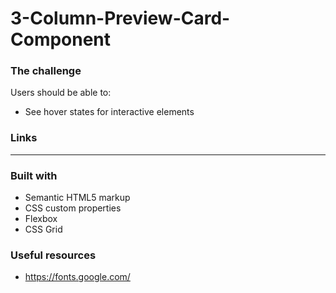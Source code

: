 # 3-Column-Preview-Card-Component

### The challenge

Users should be able to:

- See hover states for interactive elements

### Links

******

### Built with

- Semantic HTML5 markup
- CSS custom properties
- Flexbox
- CSS Grid

### Useful resources

- https://fonts.google.com/
